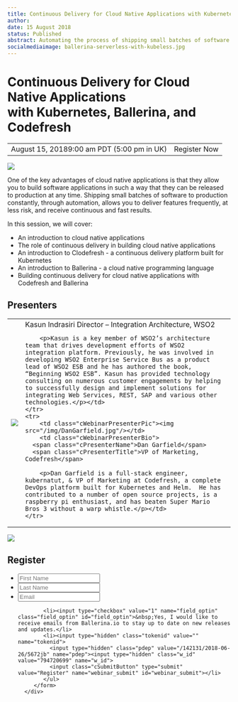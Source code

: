 ```yaml
---
title: Continuous Delivery for Cloud Native Applications with Kubernetes, Ballerina, and Codefresh
author:
date: 15 August 2018
status: Published
abstract: Automating the process of shipping small batches of software to production allows you to deliver features frequently with less risk and receive continuous and fast results.
socialmediaimage: ballerina-serverless-with-kubeless.jpg
---
```

<script src="/js/ballerina-form.js?03"></script><link rel="stylesheet" href="/css/webinar-page.css"></link>

# Continuous Delivery for Cloud Native Applications <br/>with Kubernetes, Ballerina, and Codefresh

<table class="cEventTable">
    <tr>
        <td class="cEventDateContainer"><span class="cEventDate">August 15, 2018</span>9:00 am PDT (5:00 pm in UK)</td>
        <td class="cEventURL"><a class="cEventRegistration" data-toggle="modal" data-target="#webinar_registration" target="_blank" id="iRegisterNow">Register Now</a></td>
    </tr>
</table>

<a href="https://kubeless.io/" target="_blank"><img class="cInlineLogo" src="/img/codefresh-logo-300x145.png"/></a>

One of the key advantages of cloud native applications is that they allow you to build software applications in such a way that they can be released to production at any time. Shipping small batches of software to production constantly, through automation, allows you to deliver features frequently, at less risk, and receive continuous and fast results.

In this session, we will cover:

<ul>
<li>An introduction to cloud native applications</li>
<li>The role of continuous delivery in building cloud native applications</li>
<li>An introduction to Clodefresh - a continuous delivery platform built for Kubernetes</li>
<li>An introduction to Ballerina - a cloud native programming language</li>
<li>Building continuous delivery for cloud native applications with Codefresh and Ballerina</li>


</ul>


## Presenters

<table class="cWebinarPresenter">
    <tr>
        <td class="cWebinarPresenterPic"><img src="//con.ballerina.io/wp-content/themes/ballerinacon/images/speakers/kasun.jpg"/></td>
        <td class="cWebinarPresenterBio">
      <span class="cPresenterName">Kasun Indrasiri</span>
      <span class="cPresenterTitle">Director – Integration Architecture, WSO2</span>

        <p>Kasun is a key member of WSO2’s architecture team that drives development efforts of WSO2 integration platform. Previously, he was involved in developing WSO2 Enterprise Service Bus as a product lead of WSO2 ESB and he has authored the book, “Beginning WSO2 ESB”. Kasun has provided technology consulting on numerous customer engagements by helping to successfully design and implement solutions for integrating Web Services, REST, SAP and various other technologies.</p></td>
    </tr>
    <tr>
        <td class="cWebinarPresenterPic"><img src="/img/DanGarfield.jpg"/></td>
        <td class="cWebinarPresenterBio">
      <span class="cPresenterName">Dan Garfield</span>
      <span class="cPresenterTitle">VP of Marketing, Codefresh</span>

        <p>Dan Garfield is a full-stack engineer, kubernatut, & VP of Marketing at Codefresh, a complete DevOps platform built for Kubernetes and Helm.  He has contributed to a number of open source projects, is a raspberry pi enthusiast, and has beaten Super Mario Bros 3 without a warp whistle.</p></td>
    </tr>
</table>

<div id="webinar_registration" class="modal fade" role="dialog">
<div class="modal-dialog">
   <div class="modal-content">
      <div class="col-xs-12 col-sm-12 com-md-12 col-lg-12 cWebinarForm">
            <img class="cCloseButton" data-dismiss="modal" src="/img/close.svg"/>
         <h2>Register </h2>
         <form name="webinarForm" method="post" action="" id="webinarForm">
             <ul>
            <li><input type="text" maxlength="50" value="" name="first_name" placeholder="First Name" title="First Name" class="cTextfieldstyle contact_first_name"></li>
            <li><input type="text" maxlength="50" value="" name="last_name" placeholder="Last Name" title="Last Name" class="cTextfieldstyle contact_last_name"></li>
            <li><input type="text" maxlength="50" value="" name="email" placeholder="Email" title="Email" class="cTextfieldstyle contact_email"></li>

            <li><input type="checkbox" value="1" name="field_optin" class="field_optin" id="field_optin">&nbsp;Yes, I would like to receive emails from Ballerina.io to stay up to date on new releases and updates.</li>
            <li><input type="hidden" class="tokenid" value="" name="tokenid">
              <input type="hidden" class="pdep" value="/142131/2018-06-26/5672jb" name="pdep"><input type="hidden" class="w_id" value="794720699" name="w_id">
              <input class="cSubmitButton" type="submit" value="Register" name="webinar_submit" id="webinar_submit"></li>
            </ul>
         </form>
      </div>
</div>
</div>
</div>
